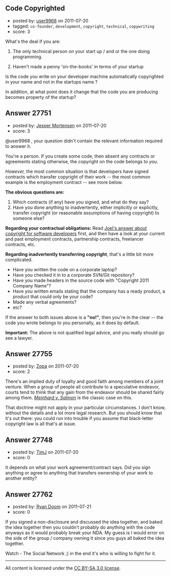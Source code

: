 ## Code Copyrighted

- posted by: [user9968](https://stackexchange.com/users/-1/9968-user9968) on 2011-07-20
- tagged: `co-founder`, `development`, `copyright`, `technical`, `copywriting`
- score: 3

What's the deal if you are:

1. The only technical person on your start up / and or the one doing programming.

2. Haven't made a penny 'on-the-books' in terms of your startup

 Is the code you write on your developer machine automatically copyrighted in your name and not in the startups name ?

In addition, at what point does it change that the code you are producing becomes property of the startup?


## Answer 27751

- posted by: [Jesper Mortensen](https://stackexchange.com/users/-1/1261-jesper-mortensen) on 2011-07-20
- score: 3

<p>@user9968 , your question didn't contain the relevant information required to answer it.</p>

<p>You're a person. If you create some code, then absent any contracts or agreements stating otherwise, the copyright on the code belongs to <em>you</em>.</p>

<p><em>However,</em> the most common situation is that developers have signed contracts which transfer copyright of their work -- the most common example is the employment contract -- see more below.</p>

<p><strong>The obvious questions are:</strong></p>

<ol>
<li>Which contracts (if any) have you signed, and what do they say?</li>
<li>Have you done anything to inadvertently, either implicitly or explicitly, transfer copyright (or reasonable assumptions of having copyright) to someone else?</li>
</ol>

<p><strong>Regarding your contractual obligations:</strong> Read <a href="http://answers.onstartups.com/questions/19422/if-im-working-at-a-company-do-they-have-intellectual-property-rights-to-the-stu/20136#20136">Joel's answer about copyright for software developers</a> first, and then have a look at your current and past employment contracts, partnership contracts, freelancer contracts, etc.</p>

<p><strong>Regarding inadvertently transferring copyright</strong>, that's a little bit more complicated.</p>

<ul>
<li>Have you written the code on a corporate laptop?</li>
<li>Have you checked it in to a corporate SVN/Git repository?</li>
<li>Have you made headers in the source code with "Copyright 2011 Company Name"?</li>
<li>Have you written emails stating that the company has a ready product, a product that could only be your code?</li>
<li>Made any verbal agreements?</li>
<li>etc?</li>
</ul>

<p>If the answer to both issues above is a <strong>"no!"</strong>, then you're in the clear -- the code you wrote belongs to you personally, as it does by default.</p>

<p><strong>Important:</strong> The above is not qualified legal advice, and you really should go see a lawyer.</p>



## Answer 27755

- posted by: [Zopa](https://stackexchange.com/users/-1/12110-zopa) on 2011-07-20
- score: 2

<p>There's an implied duty of loyalty and good faith among members of a joint venture. When a group of people all contribute to a speculative endeavor, courts tend to think that any gain from the endeavor should be shared fairly among them. <em><a href="http://scholar.google.com/scholar_case?about=5154949791663098156" rel="nofollow">Meinhard v. Salmon</a></em> is the classic case on this. </p>

<p>That doctrine might not apply in your particular circumstances. I don't know, without the details and a lot more legal research. But you should know that it's out there: you could run into trouble if you assume that black-letter copyright law is all that's at issue. </p>



## Answer 27748

- posted by: [TimJ](https://stackexchange.com/users/-1/1172-timj) on 2011-07-20
- score: 0

It depends on what your work agreement/contract says.  Did you sign anything or agree to anything that transfers ownership of your work to another entity?


## Answer 27762

- posted by: [Ryan Doom](https://stackexchange.com/users/-1/5655-ryan-doom) on 2011-07-21
- score: 0

If you signed a non-disclosure and discussed the idea together, and baked the idea together then you couldn't probably do anything with the code anyways as it would probably break your NDA.  My guess is I would error on the side of the group / company owning it since you guys all baked the idea together.

Watch - The Social Network ;)  in the end it's who is willing to fight for it.



---

All content is licensed under the [CC BY-SA 3.0 license](https://creativecommons.org/licenses/by-sa/3.0/).
